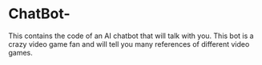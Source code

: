 # ChatBot-
This contains the code of an AI chatbot that will talk with you. This bot is a crazy video game fan and will tell you many references of different video games.
